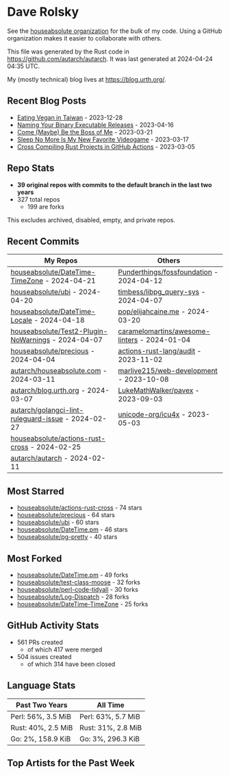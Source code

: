 
# Dave Rolsky

See the [houseabsolute organization](https://github.com/houseabsolute) for the
bulk of my code. Using a GitHub organization makes it easier to collaborate
with others.

This file was generated by the Rust code in
https://github.com/autarch/autarch. It was last generated at 2024-04-24 04:35 UTC.

My (mostly technical) blog lives at https://blog.urth.org/.

## Recent Blog Posts

- [Eating Vegan in Taiwan](https://blog.urth.org/2023/12/28/eating-vegan-in-taiwan/) - 2023-12-28
- [Naming Your Binary Executable Releases](https://blog.urth.org/2023/04/16/naming-your-binary-executable-releases/) - 2023-04-16
- [Come (Maybe) Be the Boss of Me](https://blog.urth.org/2023/03/21/come-maybe-be-the-boss-of-me/) - 2023-03-21
- [Sleep No More Is My New Favorite Videogame](https://blog.urth.org/2023/03/17/sleep-no-more-is-my-new-favorite-videogame/) - 2023-03-17
- [Cross Compiling Rust Projects in GitHub Actions](https://blog.urth.org/2023/03/05/cross-compiling-rust-projects-in-github-actions/) - 2023-03-05


## Repo Stats
- **39 original repos with commits to the default branch in the last two years**
- 327 total repos
  - 199 are forks

This excludes archived, disabled, empty, and private repos.

## Recent Commits
| My Repos | Others |
|----------|--------|
| [houseabsolute/DateTime-TimeZone](https://github.com/houseabsolute/DateTime-TimeZone) - 2024-04-21              | [Punderthings/fossfoundation](https://github.com/Punderthings/fossfoundation) - 2024-04-12                |
| [houseabsolute/ubi](https://github.com/houseabsolute/ubi) - 2024-04-20              | [timbess/libpg_query-sys](https://github.com/timbess/libpg_query-sys) - 2024-04-07                |
| [houseabsolute/DateTime-Locale](https://github.com/houseabsolute/DateTime-Locale) - 2024-04-18              | [pop/elijahcaine.me](https://github.com/pop/elijahcaine.me) - 2024-03-20                |
| [houseabsolute/Test2-Plugin-NoWarnings](https://github.com/houseabsolute/Test2-Plugin-NoWarnings) - 2024-04-07              | [caramelomartins/awesome-linters](https://github.com/caramelomartins/awesome-linters) - 2024-01-04                |
| [houseabsolute/precious](https://github.com/houseabsolute/precious) - 2024-04-04              | [actions-rust-lang/audit](https://github.com/actions-rust-lang/audit) - 2023-11-02                |
| [autarch/houseabsolute.com](https://github.com/autarch/houseabsolute.com) - 2024-03-11              | [marlive215/web-development](https://github.com/marlive215/web-development) - 2023-10-08                |
| [autarch/blog.urth.org](https://github.com/autarch/blog.urth.org) - 2024-03-07              | [LukeMathWalker/pavex](https://github.com/LukeMathWalker/pavex) - 2023-09-03                |
| [autarch/golangci-lint-ruleguard-issue](https://github.com/autarch/golangci-lint-ruleguard-issue) - 2024-02-27              | [unicode-org/icu4x](https://github.com/unicode-org/icu4x) - 2023-05-03                |
| [houseabsolute/actions-rust-cross](https://github.com/houseabsolute/actions-rust-cross) - 2024-02-25              |                 |
| [autarch/autarch](https://github.com/autarch/autarch) - 2024-02-11              |                 |


## Most Starred
- [houseabsolute/actions-rust-cross](https://github.com/houseabsolute/actions-rust-cross) - 74 stars
- [houseabsolute/precious](https://github.com/houseabsolute/precious) - 64 stars
- [houseabsolute/ubi](https://github.com/houseabsolute/ubi) - 60 stars
- [houseabsolute/DateTime.pm](https://github.com/houseabsolute/DateTime.pm) - 46 stars
- [houseabsolute/pg-pretty](https://github.com/houseabsolute/pg-pretty) - 40 stars


## Most Forked
- [houseabsolute/DateTime.pm](https://github.com/houseabsolute/DateTime.pm) - 49 forks
- [houseabsolute/test-class-moose](https://github.com/houseabsolute/test-class-moose) - 32 forks
- [houseabsolute/perl-code-tidyall](https://github.com/houseabsolute/perl-code-tidyall) - 30 forks
- [houseabsolute/Log-Dispatch](https://github.com/houseabsolute/Log-Dispatch) - 28 forks
- [houseabsolute/DateTime-TimeZone](https://github.com/houseabsolute/DateTime-TimeZone) - 25 forks


## GitHub Activity Stats
- 561 PRs created
  - of which 417 were merged
- 504 issues created
  - of which 314 have been closed

## Language Stats
| Past Two Years        | All Time                |
|-----------------------|-------------------------|
| Perl: 56%, 3.5 MiB              | Perl: 63%, 5.7 MiB                |
| Rust: 40%, 2.5 MiB              | Rust: 31%, 2.8 MiB                |
| Go: 2%, 158.9 KiB              | Go: 3%, 296.3 KiB                |


## Top Artists for the Past Week

